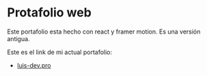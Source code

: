 # Protafolio web

Este portafolio esta hecho con react y framer motion.
Es una versión antigua.

Este es el link de mi actual portafolio:

- [luis-dev.pro](https://www.luis-dev.pro/) 

